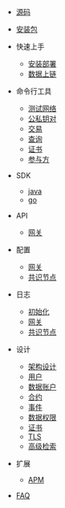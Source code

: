 <!-- docs/_sidebar.md -->

- [源码](/code.md)
- [安装包](/download.md)

- 快速上手

  - [安装部署](/install/testnet.md)
  - [数据上链](/install/up-to-chain.md)

- 命令行工具

  - [测试网络](/cli/testnet.md)
  - [公私钥对](/cli/keys.md)
  - [交易](/cli/tx.md)
  - [查询](/cli/query.md)
  - [证书](/cli/ca.md)
  - [参与方](/cli/participant.md)

- SDK

  - [java](/sdk/java.md)
  - [go](/sdk/go.md)

- API

  - [网关](/api/gw.md)

- 配置

  - [网关](/config/gw.md)
  - [共识节点](/config/peer.md)

- 日志

  - [初始化](/log/init.md)
  - [网关](/log/gw.md)
  - [共识节点](/log/peer.md)

- 设计

  - [架构设计](/spec/structure.md)
  - [用户](/spec/user.md)
  - [数据账户](/spec/data-account.md)
  - [合约](/spec/contract.md)
  - [事件](/spec/event.md)
  - [数据权限](/spec/data-permission.md)
  - [证书](/spec/ca.md)
  - [TLS](/spec/tls.md)
  - [高级检索](/spec/indexer.md)

- 扩展

  - [APM](/spec/apm.md)

- [FAQ](faq.md)